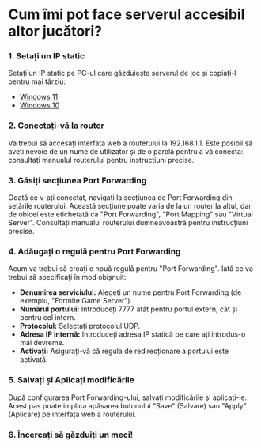 # Cum îmi pot face serverul accesibil altor jucători?

### 1. Setați un IP static

Setați un IP static pe PC-ul care găzduiește serverul de joc și copiați-l pentru mai târziu:

- [Windows 11](https://pureinfotech.com/set-static-ip-address-windows-11/)
- [Windows 10](https://pureinfotech.com/set-static-ip-address-windows-10/)


### 2. Conectați-vă la router

Va trebui să accesați interfața web a routerului la 192.168.1.1.
Este posibil să aveți nevoie de un nume de utilizator și de o parolă pentru a vă conecta: consultați manualul routerului pentru instrucțiuni precise.

### 3. Găsiți secțiunea Port Forwarding

Odată ce v-ați conectat, navigați la secțiunea de Port Forwarding din setările routerului.
Această secțiune poate varia de la un router la altul, dar de obicei este etichetată ca "Port Forwarding", "Port Mapping" sau "Virtual Server".
Consultați manualul routerului dumneavoastră pentru instrucțiuni precise.

### 4. Adăugați o regulă pentru Port Forwarding

Acum va trebui să creați o nouă regulă pentru "Port Forwarding". Iată ce va trebui să specificați în mod obișnuit:

- **Denumirea serviciului:** Alegeți un nume pentru Port Forwarding (de exemplu, "Fortnite Game Server").
- **Numărul portului:** Introduceți 7777 atât pentru portul extern, cât și pentru cel intern.
- **Protocolul:** Selectați protocolul UDP.
- **Adresa IP internă:** Introduceți adresa IP statică pe care ați introdus-o mai devreme.
- **Activați:** Asigurați-vă că regula de redirecționare a portului este activată.

### 5. Salvați și Aplicați modificările

După configurarea Port Forwarding-ului, salvați modificările și aplicați-le.
Acest pas poate implica apăsarea butonului "Save" (Salvare) sau "Apply" (Aplicare) pe interfața web a routerului.

### 6. Încercați să găzduiți un meci!
